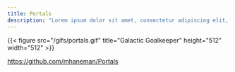 ```yaml
---
title: Portals
description: "Lorem ipsum dolor sit amet, consectetur adipiscing elit, sed do eiusmod tempor incididunt ut labore et dolore magna aliqua. Ut enim ad minim veniam, quis nostrud exercitation ullamco laboris nisi ut aliquip ex ea commodo consequat."
---
```


{{< figure src="/gifs/portals.gif" title="Galactic Goalkeeper" height="512" width="512" >}}

https://github.com/mhaneman/Portals